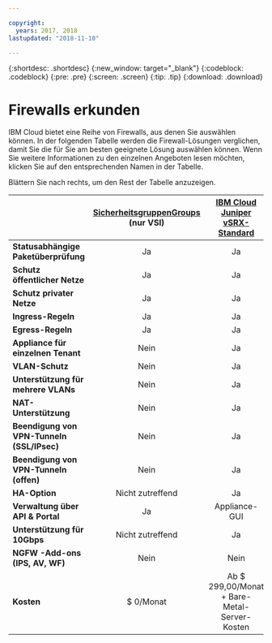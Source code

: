 ```yaml
---

copyright:
  years: 2017, 2018
lastupdated: "2018-11-10"

---
```


{:shortdesc: .shortdesc}
{:new_window: target="_blank"}
{:codeblock: .codeblock}
{:pre: .pre}
{:screen: .screen}
{:tip: .tip}
{:download: .download}


# Firewalls erkunden
IBM Cloud bietet eine Reihe von Firewalls, aus denen Sie auswählen können. In der folgenden Tabelle werden die Firewall-Lösungen verglichen, damit Sie die für Sie am besten geeignete Lösung auswählen können. Wenn Sie weitere Informationen zu den einzelnen Angeboten lesen möchten, klicken Sie auf den entsprechenden Namen in der Tabelle.

Blättern Sie nach rechts, um den Rest der Tabelle anzuzeigen.

|        | [SicherheitsgruppenGroups](../security-groups/sg_index.html) (nur VSI) | [IBM Cloud Juniper vSRX-Standard](../vsrx/getting-started.html#getting-started) |[Virtual Router Appliance](../virtual-router-appliance/getting-started.html#getting-started) | [FortiGate Security Appliance 10Gbps](../fortigate-10g/getting-started.html#getting-started) | [FortiGate Security Appliance 1Gbps](../fortigate-1g/getting-started.html#getting-started) | [Hardware-Firewall](../hardware-firewall-shared/getting-started.html#getting-started) (gemeinsam genutzt) | [Hardware-Firewall](../hardware-firewall-dedicated/getting-started.html#getting-started) (dediziert) |
| ------- | :------: | :------: | :------: | :------: | :------: | :------: | :------: |
|**Statusabhängige Paketüberprüfung**|Ja|Ja|Ja|Ja|Ja|Ja|Ja|
|**Schutz öffentlicher Netze**|Ja|Ja|Ja|Ja|Ja|Ja|Ja|
|**Schutz privater Netze**|Ja|Ja|Ja|Ja|Nein|Nein|Nein|
|**Ingress-Regeln**|Ja|Ja|Ja|Ja|Ja|Ja|Ja|
|**Egress-Regeln**|Ja|Ja|Ja|Ja|Ja|Nein|Nein|
|**Appliance für einzelnen Tenant**|Nein|Ja|Ja|Ja|Ja|Nein|Ja|
|**VLAN-Schutz**|Nein|Ja|Ja|Ja|Ja|Nein|Ja|
|**Unterstützung für mehrere VLANs**|Nein|Ja|Ja|Ja|Nein|Nein|Nein|
|**NAT-Unterstützung**|Nein|Ja|Ja|Ja|Ja|Nein|Nein|
|**Beendigung von VPN-Tunneln (SSL/IPsec)**|Nein|Ja|Ja|Ja|Ja|Nein|Nein|
|**Beendigung von VPN-Tunneln (offen)**|Nein|Ja|Ja|Nein|Nein|Nein|Nein|
|**HA-Option**|Nicht zutreffend|Ja|Ja|Ja|Ja|Nein|Ja|
|**Verwaltung über API & Portal**|Ja|Appliance-GUI|Appliance-GUI|Appliance-GUI|Appliance-GUI|Ja|Ja|
|**Unterstützung für 10Gbps**|Nicht zutreffend|Ja|Ja|Ja|Nein|Nein|Nein|
|**NGFW -Add-ons (IPS, AV, WF)**|Nein|Nein|Nein|Ja|Ja|Nein|Nein|
|**Kosten**|$ 0/Monat|Ab $ 299,00/Monat + Bare-Metal-Server-Kosten | Ab $ 219,00/Monat + Bare-Metal-Server-Kosten|Ab $ 4.999,00/Monat|Ab $ 999,00/Monat|Ab $ 99,00/Monat|Ab $ 999,00/Monat|
